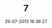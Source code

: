 ---
layout: post
title:  "7"
date: 26-07-2013 16:36:27
categories: jekyll update
language: 'en'
image: 007.png
---